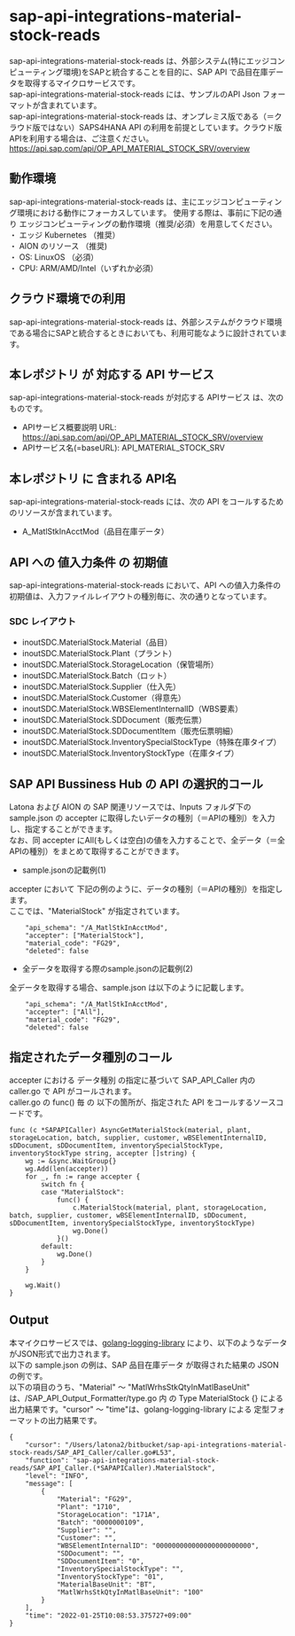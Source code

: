 # sap-api-integrations-material-stock-reads  
sap-api-integrations-material-stock-reads は、外部システム(特にエッジコンピューティング環境)をSAPと統合することを目的に、SAP API で品目在庫データを取得するマイクロサービスです。  
sap-api-integrations-material-stock-reads には、サンプルのAPI Json フォーマットが含まれています。  
sap-api-integrations-material-stock-reads は、オンプレミス版である（＝クラウド版ではない）SAPS4HANA API の利用を前提としています。クラウド版APIを利用する場合は、ご注意ください。  
https://api.sap.com/api/OP_API_MATERIAL_STOCK_SRV/overview  

## 動作環境
sap-api-integrations-material-stock-reads は、主にエッジコンピューティング環境における動作にフォーカスしています。 
使用する際は、事前に下記の通り エッジコンピューティングの動作環境（推奨/必須）を用意してください。  
・ エッジ Kubernetes （推奨）  
・ AION のリソース （推奨)  
・ OS: LinuxOS （必須）  
・ CPU: ARM/AMD/Intel（いずれか必須） 

## クラウド環境での利用  
sap-api-integrations-material-stock-reads は、外部システムがクラウド環境である場合にSAPと統合するときにおいても、利用可能なように設計されています。  

## 本レポジトリ が 対応する API サービス
sap-api-integrations-material-stock-reads が対応する APIサービス は、次のものです。

* APIサービス概要説明 URL: https://api.sap.com/api/OP_API_MATERIAL_STOCK_SRV/overview  
* APIサービス名(=baseURL): API_MATERIAL_STOCK_SRV

## 本レポジトリ に 含まれる API名
sap-api-integrations-material-stock-reads には、次の API をコールするためのリソースが含まれています。  

* A_MatlStkInAcctMod（品目在庫データ）

## API への 値入力条件 の 初期値
sap-api-integrations-material-stock-reads において、API への値入力条件の初期値は、入力ファイルレイアウトの種別毎に、次の通りとなっています。  

### SDC レイアウト

* inoutSDC.MaterialStock.Material（品目）
* inoutSDC.MaterialStock.Plant（プラント）
* inoutSDC.MaterialStock.StorageLocation（保管場所）
* inoutSDC.MaterialStock.Batch（ロット）
* inoutSDC.MaterialStock.Supplier（仕入先）
* inoutSDC.MaterialStock.Customer（得意先）
* inoutSDC.MaterialStock.WBSElementInternalID（WBS要素）
* inoutSDC.MaterialStock.SDDocument（販売伝票）
* inoutSDC.MaterialStock.SDDocumentItem（販売伝票明細）
* inoutSDC.MaterialStock.InventorySpecialStockType（特殊在庫タイプ）
* inoutSDC.MaterialStock.InventoryStockType（在庫タイプ）

## SAP API Bussiness Hub の API の選択的コール

Latona および AION の SAP 関連リソースでは、Inputs フォルダ下の sample.json の accepter に取得したいデータの種別（＝APIの種別）を入力し、指定することができます。  
なお、同 accepter にAll(もしくは空白)の値を入力することで、全データ（＝全APIの種別）をまとめて取得することができます。  

* sample.jsonの記載例(1)  

accepter において 下記の例のように、データの種別（＝APIの種別）を指定します。  
ここでは、"MaterialStock" が指定されています。    
  
```
	"api_schema": "/A_MatlStkInAcctMod",
	"accepter": ["MaterialStock"],
	"material_code": "FG29",
	"deleted": false
```
  
* 全データを取得する際のsample.jsonの記載例(2)  

全データを取得する場合、sample.json は以下のように記載します。  

```
	"api_schema": "/A_MatlStkInAcctMod",
	"accepter": ["All"],
	"material_code": "FG29",
	"deleted": false
```

## 指定されたデータ種別のコール

accepter における データ種別 の指定に基づいて SAP_API_Caller 内の caller.go で API がコールされます。  
caller.go の func() 毎 の 以下の箇所が、指定された API をコールするソースコードです。  

```
func (c *SAPAPICaller) AsyncGetMaterialStock(material, plant, storageLocation, batch, supplier, customer, wBSElementInternalID, sDDocument, sDDocumentItem, inventorySpecialStockType, inventoryStockType string, accepter []string) {
	wg := &sync.WaitGroup{}
	wg.Add(len(accepter))
	for _, fn := range accepter {
		switch fn {
		case "MaterialStock":
			func() {
				c.MaterialStock(material, plant, storageLocation, batch, supplier, customer, wBSElementInternalID, sDDocument, sDDocumentItem, inventorySpecialStockType, inventoryStockType)
				wg.Done()
			}()
		default:
			wg.Done()
		}
	}

	wg.Wait()
}
```

## Output  
本マイクロサービスでは、[golang-logging-library](https://github.com/latonaio/golang-logging-library) により、以下のようなデータがJSON形式で出力されます。  
以下の sample.json の例は、SAP 品目在庫データ が取得された結果の JSON の例です。  
以下の項目のうち、"Material" ～ "MatlWrhsStkQtyInMatlBaseUnit" は、/SAP_API_Output_Formatter/type.go 内 の Type MaterialStock {} による出力結果です。"cursor" ～ "time"は、golang-logging-library による 定型フォーマットの出力結果です。  

```
{
	"cursor": "/Users/latona2/bitbucket/sap-api-integrations-material-stock-reads/SAP_API_Caller/caller.go#L53",
	"function": "sap-api-integrations-material-stock-reads/SAP_API_Caller.(*SAPAPICaller).MaterialStock",
	"level": "INFO",
	"message": [
		{
			"Material": "FG29",
			"Plant": "1710",
			"StorageLocation": "171A",
			"Batch": "0000000109",
			"Supplier": "",
			"Customer": "",
			"WBSElementInternalID": "000000000000000000000000",
			"SDDocument": "",
			"SDDocumentItem": "0",
			"InventorySpecialStockType": "",
			"InventoryStockType": "01",
			"MaterialBaseUnit": "BT",
			"MatlWrhsStkQtyInMatlBaseUnit": "100"
		}
	],
	"time": "2022-01-25T10:08:53.375727+09:00"
}
```
